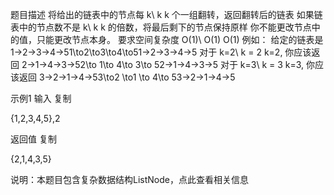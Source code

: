 题目描述
将给出的链表中的节点每 k\ k k 个一组翻转，返回翻转后的链表
如果链表中的节点数不是 k\ k k 的倍数，将最后剩下的节点保持原样
你不能更改节点中的值，只能更改节点本身。
要求空间复杂度  O(1)\ O(1) O(1)
例如：
给定的链表是1→2→3→4→51\to2\to3\to4\to51→2→3→4→5
对于  k=2\ k = 2 k=2, 你应该返回 2→1→4→3→52\to 1\to 4\to 3\to 52→1→4→3→5
对于  k=3\ k = 3 k=3, 你应该返回 3→2→1→4→53\to2 \to1 \to 4\to 53→2→1→4→5

示例1
输入
复制

{1,2,3,4,5},2

返回值
复制

{2,1,4,3,5}

说明：本题目包含复杂数据结构ListNode，点此查看相关信息
